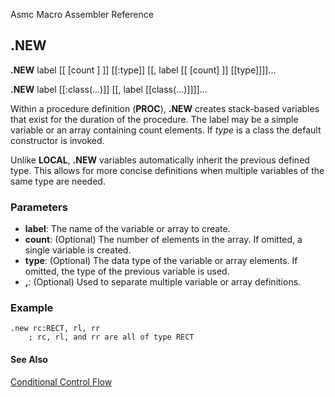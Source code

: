 Asmc Macro Assembler Reference

## .NEW

**.NEW** label [[ [count ] ]] [[:type]] [[, label [[ [count] ]] [[type]]]]...

**.NEW** label [[:class(...)]] [[, label [[class(...)]]]]...

Within a procedure definition (**PROC**), **.NEW** creates stack-based variables that exist for the duration of the procedure. The label may be a simple variable or an array containing count elements. If _type_ is a class the default constructor is invoked.

Unlike **LOCAL**, **.NEW** variables automatically inherit the previous defined type. This allows for more concise definitions when multiple variables of the same type are needed.

### Parameters
- **label**: The name of the variable or array to create.
- **count**: (Optional) The number of elements in the array. If omitted, a single variable is created.
- **type**: (Optional) The data type of the variable or array elements. If omitted, the type of the previous variable is used.
- **,**: (Optional) Used to separate multiple variable or array definitions.

### Example
```
.new rc:RECT, rl, rr
	; rc, rl, and rr are all of type RECT
```
#### See Also

[Conditional Control Flow](conditional-control-flow.md)
